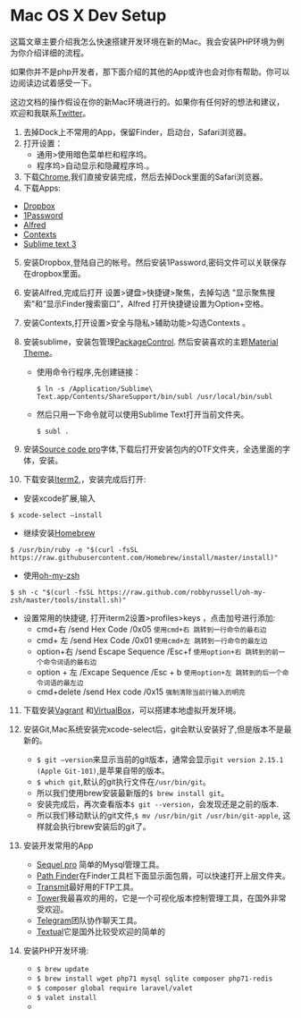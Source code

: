 # Mac OS X Dev Setup

这篇文章主要介绍我怎么快速搭建开发环境在新的Mac。我会安装PHP环境为例为你介绍详细的流程。

如果你并不是php开发者，那下面介绍的其他的App或许也会对你有帮助。你可以边阅读边试着感受一下。

这边文档的操作假设在你的新Mac环境进行的。如果你有任何好的想法和建议，欢迎和我联系[Twitter](https://twitter.com/JustinDxtan)。



1. 去掉Dock上不常用的App，保留Finder，启动台，Safari浏览器。
2. 打开设置：
   - 通用>使用暗色菜单栏和程序坞。
   - 程序坞>自动显示和隐藏程序坞.。
3. 下载[Chrome](https://www.google.com/chrome/),我们直接安装完成，然后去掉Dock里面的Safari浏览器。
4. 下载Apps:
 - [Dropbox](https://www.dropbox.com)
 - [1Password](https://1password.com/)
 - [Alfred](https://www.alfredapp.com/)
 - [Contexts](https://contexts.co/)
 - [Sublime text 3](https://www.sublimetext.com/)
5. 安装Dropbox,登陆自己的帐号。然后安装1Password,密码文件可以关联保存在dropbox里面。

6. 安装Alfred,完成后打开 设置>键盘>快捷键>聚焦，去掉勾选 "显示聚焦搜索"和“显示Finder搜索窗口”，Alfred 打开快捷键设置为Option+空格。

7. 安装Contexts,打开设置>安全与隐私>辅助功能>勾选Contexts 。

8. 安装sublime，安装包管理[PackageControl](https://packagecontrol.io/installation). 然后安装喜欢的主题[Material Theme](https://github.com/equinusocio/material-theme)。

   - 使用命令行程序,先创建链接：

     `$ ln -s /Application/Sublime\ Text.app/Contents/ShareSupport/bin/subl /usr/local/bin/subl `

   - 然后只用一下命令就可以使用Sublime Text打开当前文件夹。

     `$ subl .`

     

9. 安装[Source code pro](https://github.com/adobe-fonts/source-code-pro/tags )字体,下载后打开安装包内的OTF文件夹，全选里面的字体，安装。

10. 下载安装[Iterm2](https://www.iterm2.com/),，安装完成后打开:

  - 安装xcode扩展,输入

  `$ xcode-select —install `

  - 继续安装[Homebrew](https://brew.sh)

  `$ /usr/bin/ruby -e "$(curl -fsSL https://raw.githubusercontent.com/Homebrew/install/master/install)"`

  - 使用[oh-my-zsh](http://ohmyz.sh/)

  `$ sh -c "$(curl -fsSL https://raw.github.com/robbyrussell/oh-my-zsh/master/tools/install.sh)"`

  - 设置常用的快捷键, 打开iterm2设置>profiles>keys ，点击加号进行添加:
    - cmd+右 /send Hex Code /0x05 `使用cmd+右 跳转到一行命令的最右边`
    - cmd+ 左 /send Hex Code /0x01 `使用cmd+左 跳转到一行命令的最左边`
    - option+右 /send Escape Sequence /Esc+f  `使用option+右 跳转到的前一个命令词语的最右边`
    - option + 左 /Excape Sequence /Esc + b `使用option+左 跳转到的后一个命令词语的最左边`
    - cmd+delete /send Hex code /0x15 `强制清除当前行输入的明亮`

11. 下载安装[Vagrant](https://www.vagrantup.com/) 和[VirtualBox](https://www.virtualbox.org/)，可以搭建本地虚拟开发环境。

12. 安装Git,Mac系统安装完xcode-select后，git会默认安装好了,但是版本不是最新的。

    -  `$ git —version`来显示当前的git版本，通常会显示`git version 2.15.1 (Apple Git-101)`,是苹果自带的版本。
    - `$ which git`,默认的git执行文件在`/usr/bin/git`。
    - 所以我们使用brew安装最新版的`$ brew install git`。
    - 安装完成后，再次查看版本`$ git --version`，会发现还是之前的版本.
    - 所以我们移动默认的git文件,`$ mv /usr/bin/git /usr/bin/git-apple`, 这样就会执行brew安装后的git了。

13. 安装开发常用的App

    - [Sequel pro](https://www.sequelpro.com/) 简单的Mysql管理工具。
    - [Path Finder](https://cocoatech.com/#/)在Finder工具栏下面显示面包屑，可以快速打开上层文件夹。
    - [Transmit](https://panic.com/transmit/)最好用的FTP工具。
    - [Tower](https://www.git-tower.com/mac/)我最喜欢的用的，它是一个可视化版本控制管理工具，在国外非常受欢迎。
    - [Telegram](https://telegram.org/)团队协作聊天工具。
    - [Textual](https://www.codeux.com/textual/)它是国外比较受欢迎的简单的

14. 安装PHP开发环境:

    - `$ brew update`
    - `$ brew install wget php71 mysql sqlite composer php71-redis` 
    - `$ composer global require laravel/valet`
    - `$ valet install`
    - 